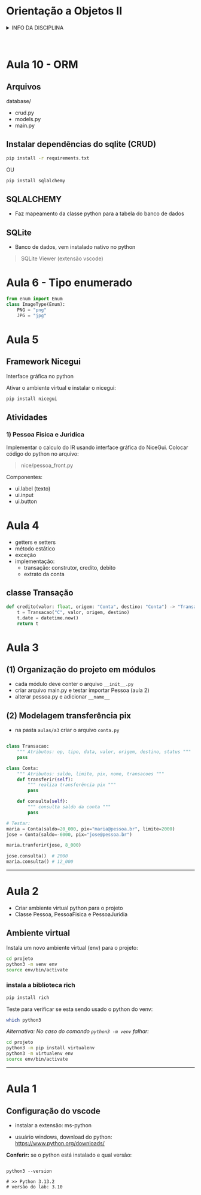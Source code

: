 # Orientação a Objetos II

<details>
<summary>INFO DA DISCIPLINA</summary>

- **[AVA](https://ava.ifpr.edu.br/course/view.php?id=13096)**
- Curso: TADS
- Período: 3°
- Horário: quarta, 19:00 às 22:20 (Lab 2)
- Período letivo: 2025/1
- Período aulas: 12/03/25 à jul/25
- **[Repositório](https://github.com/fscheidt/oo2)**

</details>
<br><br>


# Aula 10 - ORM

## Arquivos
database/
- crud.py
- models.py
- main.py

## Instalar dependências do sqlite (CRUD)

```bash
pip install -r requirements.txt
```
OU 
```bash
pip install sqlalchemy
```

## SQLALCHEMY
- Faz mapeamento da classe python para a tabela do banco de dados

## SQLite
- Banco de dados, vem instalado nativo no python

> SQLite Viewer (extensão vscode)



# Aula 6 - Tipo enumerado

```python
from enum import Enum
class ImageType(Enum):
    PNG = "png"
    JPG = "jpg"
```





# Aula 5

## Framework Nicegui 
Interface gráfica no python

Ativar o ambiente virtual e instalar o nicegui:

```python
pip install nicegui
```

## Atividades

### 1) Pessoa Fisica e Juridica
Implementar o calculo do IR usando interface gráfica do NiceGui. Colocar código do python no arquivo:
> nice/pessoa_front.py

Componentes:
- ui.label (texto)
- ui.input 
- ui.button




# Aula 4

- getters e setters
- método estático
- exceção
- implementação:
    - transação: construtor, credito, debito
    - extrato da conta

## classe Transação

```python
def credito(valor: float, origem: "Conta", destino: "Conta") -> "Transacao":
    t = Transacao("C", valor, origem, destino)
    t.date = datetime.now()
    return t
```


# Aula 3 

## (1) Organização do projeto em módulos

- cada módulo deve conter o arquivo `__init__.py`
- criar arquivo main.py e testar importar Pessoa (aula 2)
- alterar pessoa.py e adicionar `__name__`

## (2) Modelagem transferência pix

- na pasta `aulas/a3` criar o arquivo `conta.py`

```python

class Transacao:
    """ Atributos: op, tipo, data, valor, origem, destino, status """
    pass

class Conta: 
    """ Atributos: saldo, limite, pix, nome, transacoes """
    def transferir(self):
        """ realiza transferência pix """
        pass

    def consulta(self):
        """ consulta saldo da conta """
        pass

# Testar:
maria = Conta(saldo=20_000, pix="maria@pessoa.br", limite=2000)
jose = Conta(saldo=-6000, pix="jose@pessoa.br")

maria.tranferir(jose, 8_000)

jose.consulta()  # 2000 
maria.consulta() # 12_000

```


---

# Aula 2
- Criar ambiente virtual python para o projeto
- Classe Pessoa, PessoaFisica e PessoaJuridia

## Ambiente virtual

Instala um novo ambiente virtual (env) para o projeto:

```bash
cd projeto
python3 -m venv env
source env/bin/activate
```

### instala a biblioteca rich

```bash
pip install rich
```

Teste para verificar se esta sendo usado o python do venv:
```bash
which python3
```

*Alternativa: No caso do comando `python3 -m venv` falhar:*

```bash
cd projeto
python3 -m pip install virtualenv
python3 -m virtualenv env
source env/bin/activate
```


---


# Aula 1 

## Configuração do vscode

- instalar a extensão: ms-python

- usuário windows, download do python: https://www.python.org/downloads/

**Conferir:** se o python está instalado e qual versão:
```console

python3 --version

# >> Python 3.13.2
# versão do lab: 3.10
```

